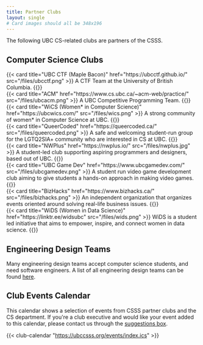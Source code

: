 ```yaml
---
title: Partner Clubs
layout: single
# Card images should all be 348x196
---
```


The following UBC CS-related clubs are partners of the CSSS.

## Computer Science Clubs
<div class="row">
  <div class="col-lg-6 col-xl-4 mb-4 d-flex align-items-stretch">
    {{< card title="UBC CTF (Maple Bacon)" href="https://ubcctf.github.io/" src="/files/ubcctf.png" >}}
      A CTF Team at the University of British Columbia. 
    {{</ card >}}
  </div>
  <div class="col-lg-6 col-xl-4 mb-4 d-flex align-items-stretch">
    {{< card title="ACM" href="https://www.cs.ubc.ca/~acm-web/practice/" src="/files/ubcacm.png" >}}
      A UBC Competitive Programming Team.
    {{</ card >}}
  </div>
  <div class="col-lg-6 col-xl-4 mb-4 d-flex align-items-stretch">
    {{< card title="WiCS (Women* in Computer Science)" href="https://ubcwics.com/" src="/files/wics.png" >}}
      A strong community of women* in Computer Science at UBC.
    {{</ card >}}
  </div>
  <div class="col-lg-6 col-xl-4 mb-4 d-flex align-items-stretch">
    {{< card title="QueerCoded" href="https://queercoded.ca/" src="/files/queercoded.png" >}}
      A safe and welcoming student-run group for the LGTQ2SIA+ community who are interested in CS at UBC.
    {{</ card >}}
  </div>
  <div class="col-lg-6 col-xl-4 mb-4 d-flex align-items-stretch">
    {{< card title="NWPlus" href="https://nwplus.io/" src="/files/nwplus.jpg" >}}
      A student-led club supporting aspiring programmers and designers, based out of UBC. 
    {{</ card >}}
  </div>
  <div class="col-lg-6 col-xl-4 mb-4 d-flex align-items-stretch">
    {{< card title="UBC Game Dev" href="https://www.ubcgamedev.com/" src="/files/ubcgamedev.png" >}}
      A student run video game development club aiming to give students a hands-on approach in making video games.
    {{</ card >}}
  </div>
  <div class="col-lg-6 col-xl-4 mb-4 d-flex align-items-stretch">
    {{< card title="BizHacks" href="https://www.bizhacks.ca/" src="/files/bizhacks.png" >}}
      An independent organization that organizes events oriented around solving real-life business issues.
    {{</ card >}}
  </div>
  <div class="col-lg-6 col-xl-4 mb-4 d-flex align-items-stretch">
    {{< card title="WiDS (Women in Data Science)" href="https://linktr.ee/widsubc" src="/files/wids.png" >}}
      WiDS is a student led initiative that aims to empower, inspire, and connect women in data science.
    {{</ card >}}
  </div>
</div>

## Engineering Design Teams
Many engineering design teams accept computer science students, and need software engineers. A list of all engineering design teams can be found <a href="https://teams.engineering.ubc.ca/the-teams/">here</a>.

## Club Events Calendar

This calendar shows a selection of events from CSSS partner clubs and the CS department. If you're a club executive and would like your event added to this calendar, please contact us through the [suggestions box](https://ubccsss.org/contact/suggestions-box/).

{{< club-calendar "https://ubccsss.org/events/index.ics" >}}
